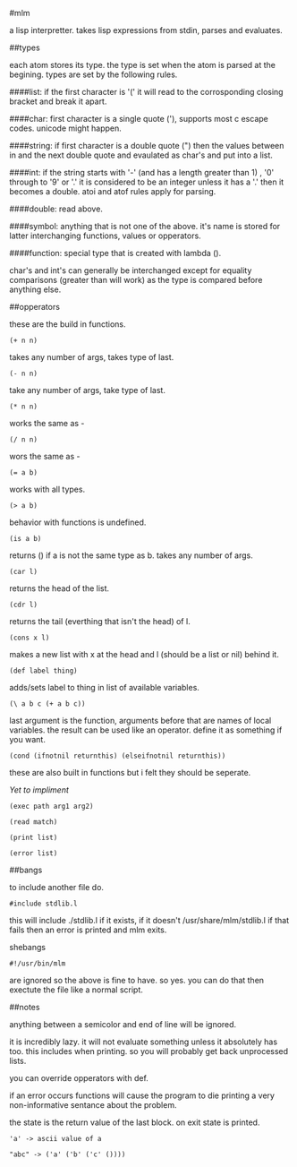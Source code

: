#mlm

a lisp interpretter.
takes lisp expressions from stdin, parses and evaluates.

##types

each atom stores its type. the type is set when the atom is parsed at 
the begining. types are set by the following rules.

####list:
if the first character is '(' it will read to the corrosponding
closing bracket and break it apart.

####char:
first character is a single quote ('), supports most c escape codes.
unicode might happen.

####string:
if first character is a double quote (") then the values between in and
the next double quote and evaulated as char's and put into a list.

####int:
if the string starts with '-' (and has a length greater than 1)
, '0' through to '9' or '.' it is considered to be an integer 
unless it has a '.' then it becomes a double. atoi and atof rules
apply for parsing.

####double:	
read above.

####symbol:	
anything that is not one of the above. it's name is stored for
latter interchanging functions, values or opperators.

####function: 
special type that is created with lambda (\). 

char's and int's can generally be interchanged except for equality comparisons 
(greater than will work) as the type is compared before anything else. 

##opperators

these are the build in functions.

    (+ n n)
	
takes any number of args, takes type of last.

    (- n n)
	
take any number of args, take type of last.

    (* n n)
	
works the same as -

    (/ n n)
	
wors the same as -

    (= a b)
	
works with all types.

    (> a b)
	
behavior with functions is undefined.

    (is a b)
	
returns () if a is not the same type as b. takes any number of args.

    (car l)

returns the head of the list.

    (cdr l)

returns the tail (everthing that isn't the head) of l.

    (cons x l)

makes a new list with x at the head and l (should be a list or nil) behind it.

    (def label thing)
	
adds/sets label to thing in list of available variables.

    (\ a b c (+ a b c))

last argument is the function, arguments before that are
names of local variables. the result can be used like an 
operator. define it as something if you want.

    (cond (ifnotnil returnthis) (elseifnotnil returnthis))

these are also built in functions but i felt they should be seperate.

*Yet to impliment*

    (exec path arg1 arg2)

    (read match)

    (print list)

    (error list)

##bangs

to include another file do.

	#include stdlib.l

this will include ./stdlib.l if it exists, if it doesn't /usr/share/mlm/stdlib.l
if that fails then an error is printed and mlm exits.

shebangs

	#!/usr/bin/mlm

are ignored so the above is fine to have. so yes. you can do that then exectute the
file like a normal script.

##notes

anything between a semicolor and end of line will be ignored.

it is incredibly lazy. it will not evaluate something unless it absolutely 
has too. this includes when printing. so you will probably get back unprocessed
lists.

you can override opperators with def.

if an error occurs functions will cause the program to die printing a very
non-informative sentance about the problem.

the state is the return value of the last block.
on exit state is printed.

    'a' -> ascii value of a

    "abc" -> ('a' ('b' ('c' ())))
